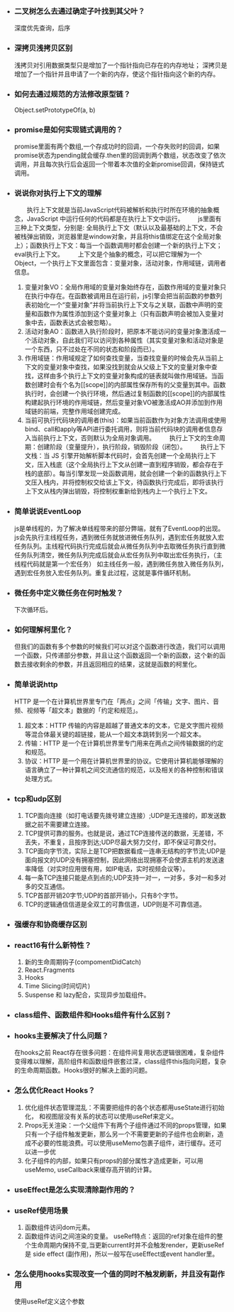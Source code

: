* ### 二叉树怎么去通过确定子叶找到其父叶？
  深度优先查询，后序

* ### 深拷贝浅拷贝区别
  浅拷贝对引用数据类型只是增加了一个指针指向已存在的内存地址；
  深拷贝是增加了一个指针并且申请了一个新的内存，使这个指针指向这个新的内存。

* ### 如何去通过规范的方法修改原型链？
  Object.setPrototypeOf(a, b)

* ### promise是如何实现链式调用的？
  promise里面有两个数组,一个存成功时的回调，一个存失败时的回调，如果promise状态为pending就会缓存.then里的回调到两个数组，状态改变了依次调用，并且每次执行后会返回一个带着本次值的全新promise回调，保持链式调用。

* ### 说说你对执行上下文的理解
  &emsp;&emsp;执行上下文就是当前JavaScript代码被解析和执行时所在环境的抽象概念，JavaScript 中运行任何的代码都是在执行上下文中运行。
  &emsp;&emsp;js里面有三种上下文类型，分别是: 全局执行上下文（默认以及最基础的上下文，不会被栈弹出销毁，浏览器里是window对象，并且将this值绑定在这个全局对象上）；函数执行上下文：每当一个函数调用时都会创建一个新的执行上下文；eval执行上下文。
  &emsp;&emsp;上下文是个抽象的概念，可以把它理解为一个Object，一个执行上下文里面包含：变量对象，活动对象，作用域链，调用者信息。
  1. 变量对象VO：全局作用域的变量对象始终存在，函数作用域的变量对象只在执行中存在。在函数被调用且在运行前，js引擎会把当前函数的参数列表初始化一个“变量对象”并将当前执行上下文与之关联，函数中声明的变量和函数作为属性添加到这个变量对象上（只有函数声明会被加入变量对象中去，函数表达式会被忽略）。
  2. 活动对象AO：函数进入执行阶段时，把原本不能访问的变量对象激活成一个活动对象，自此我们可以访问到各种属性（其实变量对象和活动对象是一个东西，只不过处在不同的状态和阶段而已）。
  3. 作用域链：作用域规定了如何查找变量，当查找变量的时候会先从当前上下文的变量对象中查找，如果没找到就会从父级上下文的变量对象中查找，这样由多个执行上下文的变量对象构成的链表就叫做作用域链。当函数创建时会有个名为\[[scope]]的内部属性保存所有的父变量到其中。函数执行时，会创建一个执行环境，然后通过复制函数的\[[scope]]的内部属性构建起执行环境的作用域链，然后变量对象VO被激活成AO并添加到作用域链的前端，完整作用域创建完成。
  4. 当前可执行代码块的调用者(this)：如果当前函数作为对象方法调用或使用bind、call和apply等API进行委托调用，则将当前代码块的调用者信息存入当前执行上下文，否则默认为全局对象调用。
  &emsp;&emsp;执行上下文的生命周期：创建阶段（变量提升），执行阶段，销毁阶段（闭包）。
  &emsp;&emsp;执行上下文栈：当 JS 引擎开始解析脚本代码时，会首先创建一个全局执行上下文，压入栈底（这个全局执行上下文从创建一直到程序销毁，都会存在于栈的底部）。每当引擎发现一处函数调用，就会创建一个新的函数执行上下文压入栈内，并将控制权交给该上下文，待函数执行完成后，即将该执行上下文从栈内弹出销毁，将控制权重新给到栈内上一个执行上下文。

* ### 简单说说EventLoop
  js是单线程的，为了解决单线程带来的部分弊端，就有了EventLoop的出现。js会先执行主线程任务，遇到微任务就放进微任务队列，遇到宏任务就放入宏任务队列。主线程代码执行完成后就会从微任务队列中去取微任务执行直到微任务队列清空，微任务队列完成后就会从宏任务队列中取出宏任务执行，（主线程代码就是第一个宏任务） 如主线任务一般，遇到微任务放入微任务队列，遇到宏任务放入宏任务队列。重复此过程，这就是事件循环机制。

* ### 微任务中定义微任务在何时触发？
  下次循环后。

* ### 如何理解柯里化？
  但我们的函数有多个参数的时候我们可以对这个函数进行改造，我们可以调用一个函数，只传递部分参数，并且让这个函数返回一个新的函数，这个新的函数去接收剩余的参数，并且返回相应的结果，这就是函数的柯里化。

* ### 简单说说http
  HTTP 是一个在计算机世界里专门在「两点」之间「传输」文字、图片、音频、视频等「超文本」数据的「约定和规范」。
  1. 超文本：HTTP 传输的内容是超越了普通文本的文本，它是文字图片视频等混合体最关键的超链接，能从一个超文本跳转到另一个超文本。
  2. 传输：HTTP 是一个在计算机世界里专门用来在两点之间传输数据的约定和规范。
  3. 协议：HTTP 是一个用在计算机世界里的协议。它使用计算机能够理解的语言确立了一种计算机之间交流通信的规范，以及相关的各种控制和错误处理方式。
  
* ### tcp和udp区别
  1. TCP面向连接（如打电话要先拨号建立连接）;UDP是无连接的，即发送数据之前不需要建立连接。
  2. TCP提供可靠的服务。也就是说，通过TCP连接传送的数据，无差错，不丢失，不重复，且按序到达;UDP尽最大努力交付，即不保证可靠交付。
  3. TCP面向字节流，实际上是TCP把数据看成一连串无结构的字节流;UDP是面向报文的UDP没有拥塞控制，因此网络出现拥塞不会使源主机的发送速率降低（对实时应用很有用，如IP电话，实时视频会议等）。
  4. 每一条TCP连接只能是点到点的;UDP支持一对一，一对多，多对一和多对多的交互通信。
  5. TCP首部开销20字节;UDP的首部开销小，只有8个字节。
  6. TCP的逻辑通信信道是全双工的可靠信道，UDP则是不可靠信道。

* ### 强缓存和协商缓存区别

* ### react16有什么新特性？
  1. 新的生命周期钩子(compomentDidCatch)
  2. React.Fragments
  3. Hooks
  4. Time Slicing(时间切片)
  5. Suspense 和 lazy配合，实现异步加载组件。

* ### class组件、函数组件和Hooks组件有什么区别？
  
* ### hooks主要解决了什么问题？
  在hooks之前 React存在很多问题：在组件间复用状态逻辑很困难，复杂组件变得难以理解，高阶组件和函数组件嵌套过深，class组件this指向问题，复杂的生命周期函数。Hooks很好的解决上面的问题。


* ### 怎么优化React Hooks？
  1. 优化组件状态管理混乱：不需要把组件的各个状态都用useState进行初始化， 和视图层没有关系的状态可以使用useRef来定义。
  2. Props无关渲染：一个父组件下有两个子组件通过不同的props管理，如果只有一个子组件触发更新，那么另一个不需要更新的子组件也会刷新，造成不必要的性能浪费。可以使用useMemo包裹子组件，进行缓存。还可以进一步优
  3. 化子组件的内部，如果只有props的部分属性才造成更新，可以用useMemo, useCallback来缓存高开销的计算。

* ### useEffect是怎么实现清除副作用的？

* ### useRef使用场景
  1. 函数组件访问dom元素。
  2. 函数组件访问之间渲染的变量。
  useRef特点：返回的ref对象在组件的整个生命周期内保持不变,当更新current时并不会触发render，更新useRef是 side effect (副作用)，所以一般写在useEffect或event handler里。

* ### 怎么使用hooks实现改变一个值的同时不触发刷新，并且没有副作用
  使用useRef定义这个参数